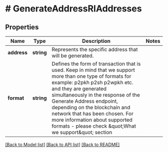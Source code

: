 # # GenerateAddressRIAddresses

## Properties

Name | Type | Description | Notes
------------ | ------------- | ------------- | -------------
**address** | **string** | Represents the specific address that will be generated. |
**format** | **string** | Defines the form of transaction that is used. Keep in mind that we support more than one type of formats for example: p2pkh p2sh p2wpkh etc. and they are generated simultaneously in the response of the Generate Address endpoint, depending on the blockchain and network that has been chosen. For more information about supported formats - please check \&quot;What we support\&quot; section |

[[Back to Model list]](../../README.md#models) [[Back to API list]](../../README.md#endpoints) [[Back to README]](../../README.md)
